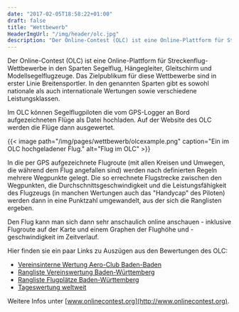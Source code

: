 ```yaml
---
date: "2017-02-05T18:58:22+01:00"
draft: false
title: "Wettbewerb"
HeaderImgUrl: "/img/header/olc.jpg"
description: "Der Online-Contest (OLC) ist eine Online-Plattform für Streckenflug-Wettbewerbe"
---
```


Der Online-Contest (OLC) ist eine Online-Plattform für Streckenflug-Wettbewerbe in den Sparten Segelflug, Hängegleiter, Gleitschirm und Modellsegelflugzeuge.
Das Zielpublikum für diese Wettbewerbe sind in erster Linie Breitensportler. In den genannten Sparten gibt es sowohl nationale als auch internationale Wertungen sowie verschiedene Leistungsklassen.

Im OLC können Segelflugpiloten die vom GPS-Logger an Bord aufgezeichneten Flüge als Datei hochladen.
Auf der Website des OLC werden die Flüge dann ausgewertet.

{{< image path="/img/pages/wettbewerb/olcexample.png" caption="Ein im OLC hochgeladener Flug." alt="Flug im OLC" >}}

In die per GPS aufgezeichnete Flugroute (mit allen Kreisen und Umwegen, die während dem Flug angefallen sind) werden nach definierten Regeln mehrere Wegpunkte gelegt. Die so errechnete Flugstrecke zwischen den Wegpunkten, die Durchschnittsgeschwindigkeit und die Leistungsfähigkeit des Flugzeugs (in manchen Wertungen auch das "Handycap" des Piloten) werden dann in eine Punktzahl umgewandelt, aus der sich die Ranglisten ergeben.

Den Flug kann man sich dann sehr anschaulich online anschauen - inklusive Flugroute auf der Karte und einem Graphen der Flughöhe und -geschwindigkeit im Zeitverlauf.

Hier finden sie ein paar Links zu Auszügen aus den Bewertungen des OLC:

* [Vereinsinterne Wertung Aero-Club Baden-Baden](http://www.onlinecontest.org/olc-2.0/gliding/club.html?cc=22&st=olcp&rt=olc&c=C0&sc=&sp=2017)
* [Rangliste Vereinswertung Baden-Württemberg](http://www.onlinecontest.org/olc-2.0/gliding/clubRanking.html?st=olcp&rt=olc&c=DE&sc=bw&sp=2017)
* [Rangliste Flugplätze Baden-Württemberg](http://www.onlinecontest.org/olc-2.0/gliding/airfieldRanking.html?rt=olc&sp=2017&st=olc&c=DE&sc=bw)
* [Tageswertung weltweit](http://www.onlinecontest.org/olc-2.0/gliding/daily.html)

Weitere Infos unter [www.onlinecontest.org](http://www.onlinecontest.org).
